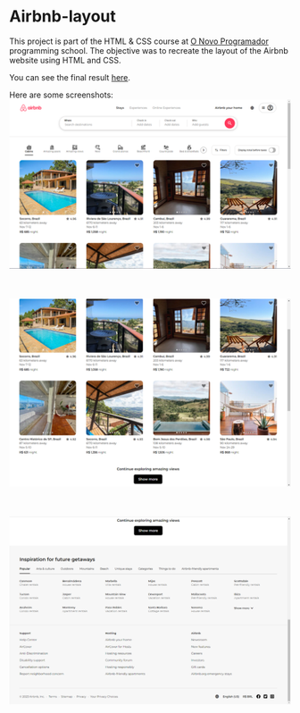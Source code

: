 # Airbnb-layout
This project is part of the HTML & CSS course at [O Novo Programador](https://onovoprogramador.com/) programming school. The objective was to recreate the layout of the Airbnb website using HTML and CSS.

You can see the final result <a href="https://andremazzari.github.io/Airbnb-layout/" target="_blanck">here</a>.

Here are some screenshots:
<img src="./images/screenshot-1.png"/>
<br/><br/><br/><br/>
<img src="./images/screenshot-2.png"/>
<br/><br/><br/><br/>
<img src="./images/screenshot-3.png"/>
